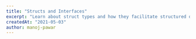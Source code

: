 ```yaml
---
title: "Structs and Interfaces"
excerpt: "Learn about struct types and how they facilitate structured data organization. Grasp the concept of interfaces and their role in achieving polymorphism in Go."
createdAt: "2021-05-03"
author: manoj-pawar
---
```

